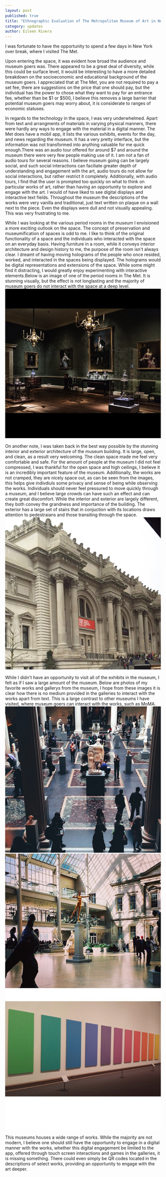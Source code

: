 ```yaml
---
layout: post
published: true
title: "Ethnographic Evaluation of The Metropolitan Museum of Art in New York "
category: updates
author: Eileen Rivera
---
```


I was fortunate to have the opportunity to spend a few days in New York over break, where I visited The Met.

Upon entering the space, it was evident how broad the audience and museum goers was. There appeared to be a great deal of diversity, while this could be surface level, it would be interesting to have a more detailed breakdown on the socioeconomic and educational background of the museum goers. I appreciated that at The Met, you are not required to pay a set fee, there are suggestions on the price that one should pay, but the individual has the power to chose what they want to pay for an entrance fee, whether than be $1 or $500, I believe this removes a large barrier that potential museum goers may worry about, it is considerate to ranges of economic statuses. 

In regards to the technology in the space, I was very underwhelmed. Apart from text and arrangments of materials in varying physical manners, there were hardly any ways to engage with the material in a digital manner. The Met does have a mobil app, it lists the various exhibits, events for the day, and news regarding the museum. It has a very pretty interface, but the information was not transformed into anything valuable for me quick enough.There was an audio tour offered for around $7 and around the museum there were very few people making use of it. I am not a fan of audio tours for several reasons. I believe museum going can be largely social, and such social interactions can faciliate greater depth of understanding and engagement with the art, audio tours do not allow for social interactions, but rather restrict it completely. Additionally, with audio tours, I find that the user is prompted too quickly on what to think on particular works of art, rather than having an opportunity to explore and engage with the art. I would of have liked to see digital displays and interactive text fields. Throughout the museum the descriptions of the works were very vanilla and traditional, just text written on plaque on a wall next to the piece. Even the displays were dull and not visually appealing. This was very frustrating to me. 

While I was looking at the various period rooms in the museum I envisioned a more exciting outlook on the space. The concept of preservation and museumification of spaces is odd to me. I like to think of the original functionality of a space and the individuals who interacted with the space on an everyday basis. Having furniture in a room, while it conveys interior architecture and design history to me, the purpose of the room isn't always clear. I dreamt of having moving holograms of the people who once resided, worked, and interacted in the spaces being displayed. The holograms would be digital representations and extensions of the space. While some might find it distracting, I would greatly enjoy experimenting with interactive elements.Below is an image of one of the period rooms in The Met. It is stunning visually, but the effect is not longlasting and the majority of museum goers do not interact with the space at a deep level. 
![periodroom.PNG](/assets/periodroom.PNG)

On another note, I was taken back in the best way possible by the stunning interior and exterior architecture of the museum building. It is large, open, and clean, as a result very welcoming. The clean space made me feel very comfortable and safe. For the amount of people at the museum I did not feel compressed, I was thankful for the open space and high ceilings, I believe it is an incredibly important feature of the museum. Additionally, the works are not cramped, they are nicely space out, as can be seen from the images, this helps give indivdiuls some privacy and sense of being while observing the works. Individuals should never feel pressured to move quickly through a museum, and I believe large crowds can have such an effect and can create great discomfort. While the interior and exterior are largely different, they both convey the grandness and importance of the building. The exterior has a large set of stairs that in conjuction with its locations draws attention to pedestraians and those transiting through the space. 
![metouside.PNG](/assets/metouside.PNG)


While I didn't have an opportunity to visit all of the exhibits in the museum, I felt as if I saw a large amount of the museum. Below are photos of my favorite works and gallerys from the museum, I hope from these images it is clear how there is no medium provided in the galleries to interact with the works apart from text. This is a large contrast to other museums I have visited, where museum goers can interact with the works, such as MoMA. 
![sculptures.PNG](/assets/sculptures.PNG)
![metinside.PNG](/assets/metinside.PNG)
![color.PNG](/assets/color.PNG)

This museums houses a wide range of works. While the majority are not modern, I believe one should still have the opportunity to engage in a digital manner with the works, whether this digital engagement be limited to the app, offered through touch screen interactions and games in the galleries, it is missing something. There could even simply be QR codes located in the descriptions of select works, providing an opportunity to engage with the art deeper. 



